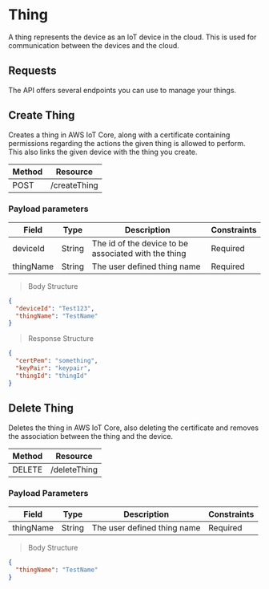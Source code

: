 # Thing

A thing represents the device as an IoT device in the cloud. This is used for communication between the devices and the cloud.

## Requests

The API offers several endpoints you can use to manage your things.

## Create Thing

Creates a thing in AWS IoT Core, along with a certificate containing permissions regarding the actions the given thing is allowed to perform.
This also links the given device with the thing you create.

| Method | Resource     |
| ------ | ------------ |
| POST   | /createThing |

### Payload parameters

| Field     | Type   | Description                                          | Constraints |
| --------- | ------ | ---------------------------------------------------- | ----------- |
| deviceId  | String | The id of the device to be associated with the thing | Required    |
| thingName | String | The user defined thing name                          | Required    |

> Body Structure

```json
{
  "deviceId": "Test123",
  "thingName": "TestName"
}
```

> Response Structure

```json
{
  "certPem": "something",
  "keyPair": "keypair",
  "thingId": "thingId"
}
```

## Delete Thing

Deletes the thing in AWS IoT Core, also deleting the certificate and removes the association between the thing and the device.

| Method | Resource     |
| ------ | ------------ |
| DELETE | /deleteThing |

### Payload Parameters

| Field     | Type   | Description                 | Constraints |
| --------- | ------ | --------------------------- | ----------- |
| thingName | String | The user defined thing name | Required    |

> Body Structure

```json
{
  "thingName": "TestName"
}
```
